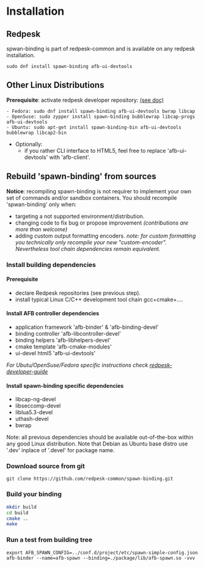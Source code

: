 # Installation

## Redpesk
spwan-binding is part of redpesk-common and is available on any redpesk installation.

```
sudo dnf install spawn-binding afb-ui-devtools
```

## Other Linux Distributions

**Prerequisite**: activate redpesk developer repository: [(see doc)](../../developer-guides/host-configuration/docs/1-Setup-your-build-host.html)

```
- Fedora: sudo dnf install spawn-binding afb-ui-devtools bwrap libcap
- OpenSuse: sudo zypper install spawn-binding bubblewrap libcap-progs afb-ui-devtools
- Ubuntu: sudo apt-get install spawn-binding-bin afb-ui-devtools bubblewrap libcap2-bin
```

* Optionally:
   * if you rather CLI interface to HTML5, feel free to replace 'afb-ui-devtools' with 'afb-client'.


## Rebuild 'spawn-binding' from sources

**Notice**: recompiling spawn-binding is not requirer to implement your own set of commands and/or sandbox containers. You should recompile 'spwan-binding' only when:
* targeting a not supported environment/distribution.
* changing code to fix bug or propose improvement *(contributions are more than welcome)*
* adding custom output formatting encoders. *note: for custom formatting you technically only recompile your new "custom-encoder". Nevertheless tool chain dependencies remain equivalent.*


### Install building dependencies

#### Prerequisite
* declare Redpesk repositories (see previous step).
* install typical Linux C/C++ development tool chain gcc+cmake+....

#### Install AFB controller dependencies

  * application framework 'afb-binder' & 'afb-binding-devel'
  * binding controller 'afb-libcontroller-devel'
  * binding helpers 'afb-libhelpers-devel'
  * cmake template 'afb-cmake-modules'
  * ui-devel html5 'afb-ui-devtools'

  *For Ubutu/OpenSuse/Fedora specific instructions check [redpesk-developer-guide](https://docs.redpesk.bzh/docs/en/master/developer-guides/host-configuration/docs/1-Setup-your-build-host.html#install-the-application-framework-1)*

#### Install spawn-binding specific dependencies
  * libcap-ng-devel
  * libseccomp-devel
  * liblua5.3-devel
  * uthash-devel
  * bwrap

 Note: all previous dependencies should be available out-of-the-box within any good Linux distribution. Note that Debian as Ubuntu base distro use '.dev' inplace of '.devel' for package name.

### Download source from git
```
git clone https://github.com/redpesk-common/spawn-binding.git
```

### Build your binding

```bash
mkdir build
cd build
cmake ..
make
```

### Run a test from building tree
```
export AFB_SPAWN_CONFIG=../conf.d/project/etc/spawn-simple-config.json
afb-binder --name=afb-spawn --binding=./package/lib/afb-spawn.so -vvv 
```